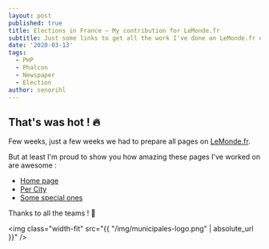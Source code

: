 ```yaml
---
layout: post
published: true
title: Elections in France — My contribution for LeMonde.fr
subtitle: Just some links to get all the work I've done on LeMonde.fr election pages
date: '2020-03-13'
tags:
  - PHP
  - Phalcon
  - Newspaper
  - Election
author: senorihl
---
```


## That's was hot ! 🔥

Few weeks, just a few weeks we had to prepare all pages on [LeMonde.fr](https://www.lemonde.fr).

But at least I'm proud to show you how amazing these pages I've worked on are awesome :

- [Home page](https://www.lemonde.fr/resultats-elections/)
- [Per City](https://www.lemonde.fr/resultats-elections/meaux-77284/)
- [Some special ones](https://www.lemonde.fr/resultats-elections/paris-75056/)

Thanks to all the teams ! 🎉

<img class="width-fit" src="{{ "/img/municipales-logo.png" | absolute_url }}" />



